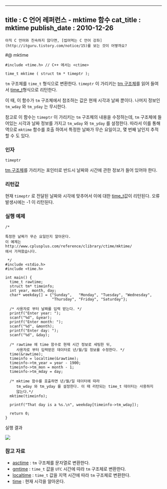 ----------------
title : C 언어 레퍼런스 - mktime 함수
cat_title :  mktime
publish_date : 2010-12-26
--------------



```warning
아직 C 언어와 친숙하지 않다면, [씹어먹는 C 언어 강좌](http://itguru.tistory.com/notice/15)를 보는 것이 어떻까요?

```

#@ mktime

```info-format
#include <time.h> // C++ 에서는 <ctime>

time_t mktime ( struct tm * timeptr );

```

`tm` 구조체를 `time_t` 형식으로 변환한다.
`timeptr` 이 가리키는 [ tm 구조체](http://itguru.tistory.com/109)를 읽어 들여서 [time_t](http://itguru.tistory.com/113)형식으로 리턴한다.

이 때, 이 함수가 `tm` 구조체에서 참조하는 값은 현재 시각과 날짜 뿐이다. 나머지 정보인 `tm_wday` 와 `tm_yday` 는 무시한다.

참고로 이 함수는 `timeptr` 이 가리키는 `tm` 구조체의 내용을 수정하는데, `tm` 구조체에 들어있는 시각과 날짜 정보를 가지고 `tm_wday` 와 `tm_yday` 를 설정한다. 따라서 이를 통해 역으로 `mktime` 함수를 호출 하여서 특정한 날짜가 무슨 요일이고, 몇 번째 날인지 추적할 수 도 있다.



###  인자


`timeptr`

 [tm 구조체](http://itguru.tistory.com/109)를 가리키는 포인터로 반드시 날짜와 시간에 관한 정보가 들어 있어야 한다.



###  리턴값





현재 `timeptr` 로 전달된 날짜와 시각에 맞추어서 이에 대한 [time_t](http://itguru.tistory.com/113)값이 리턴된다. 오류 발생시에는 -1 이 리턴된다.



###  실행 예제



```cpp-formatted
/*

특정한 날짜가 무슨 요일인지 알아온다.
이 예제는
http://www.cplusplus.com/reference/clibrary/ctime/mktime/
에서 가져왔습니다.

 */
#include <stdio.h>
#include <time.h>

int main() {
  time_t rawtime;
  struct tm* timeinfo;
  int year, month, day;
  char* weekday[] = {"Sunday",   "Monday", "Tuesday", "Wednesday",
                     "Thursday", "Friday", "Saturday"};

  /* 사용자로 부터 날짜를 입력 받는다. */
  printf("Enter year: ");
  scanf("%d", &year);
  printf("Enter month: ");
  scanf("%d", &month);
  printf("Enter day: ");
  scanf("%d", &day);

  /* rawtime 에 time 함수로 현재 시간 정보로 세팅한 뒤,
     사용자로 부터 입력받은 데이터로 년/월/일 정보를 수정한다. */
  time(&rawtime);
  timeinfo = localtime(&rawtime);
  timeinfo->tm_year = year - 1900;
  timeinfo->tm_mon = month - 1;
  timeinfo->tm_mday = day;

  /* mktime 함수를 호출하면 년/월/일 데이터에 따라
     tm_wday 와 tm_yday 를 설정한다. 이 때 리턴되는 time_t 데이터는 사용하지
     않는다.*/
  mktime(timeinfo);

  printf("That day is a %s.\n", weekday[timeinfo->tm_wday]);

  return 0;
}
```

실행 결과


![](http://img1.daumcdn.net/thumb/R1920x0/?fname=http%3A%2F%2Fcfile29.uf.tistory.com%2Fimage%2F2053CC544D1607BD2BED84)





###  참고 자료


*  [asctime](http://itguru.tistory.com/116) : `tm` 구조체를 문자열로 변환한다.
*  [gmtime](http://itguru.tistory.com/119)  :  `time_t` 값을 `UTC` 시간에 따라 `tm` 구조체로 변환한다.
*  [localtime](http://itguru.tistory.com/120) : `time_t` 값을 지역 시간에 따라 `tm` 구조체로 변환한다.
*  [time](http://itguru.tistory.com/114)  :  현재 시각을 알아온다.